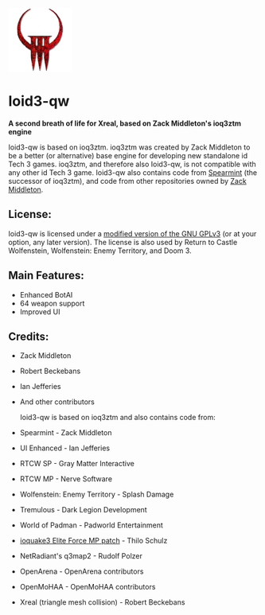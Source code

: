 <img src="https://raw.githubusercontent.com/ioid3-games/ioid3-qw/master/misc/quakewars.png" width="128">

# Ioid3-qw 

**A second breath of life for Xreal, based on Zack Middleton's ioq3ztm engine**

Ioid3-qw is based on ioq3ztm. ioq3ztm was created by Zack Middleton to be a better (or alternative) base engine for developing new standalone id Tech 3 games. ioq3ztm, and therefore also Ioid3-qw, is not compatible with any other id Tech 3 game. Ioid3-qw also contains code from [Spearmint](http://spearmint.pw/) (the successor of ioq3ztm), and code from other repositories owned by [Zack Middleton](https://github.com/zturtleman?tab=repositories).


## License:

Ioid3-qw is licensed under a [modified version of the GNU GPLv3](COPYING.txt#L625) (or at your option, any later version). The license is also used by Return to Castle Wolfenstein, Wolfenstein: Enemy Territory, and Doom 3.


## Main Features:
  * Enhanced BotAI
  * 64 weapon support
  * Improved UI


## Credits:

* Zack Middleton
* Robert Beckebans
* Ian Jefferies
* And other contributors

  Ioid3-qw is based on ioq3ztm and also contains code from:
* Spearmint - Zack Middleton
* UI Enhanced - Ian Jefferies
* RTCW SP - Gray Matter Interactive
* RTCW MP - Nerve Software
* Wolfenstein: Enemy Territory - Splash Damage
* Tremulous - Dark Legion Development
* World of Padman - Padworld Entertainment
* [ioquake3 Elite Force MP patch](http://thilo.kickchat.com/efport-progress/) - Thilo Schulz
* NetRadiant's q3map2 - Rudolf Polzer
* OpenArena - OpenArena contributors
* OpenMoHAA - OpenMoHAA contributors
* Xreal (triangle mesh collision) - Robert Beckebans
